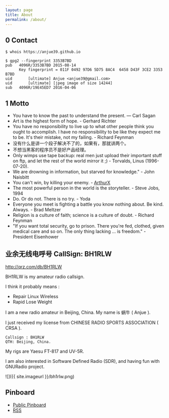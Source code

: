 ```yaml
---
layout: page
title: About
permalink: /about/
---
```


## 0 Contact

    $ whois https://anjue39.github.io

    $ gpg2 --fingerprint 3353B7BD
    pub   4096R/3353B7BD 2015-08-14
          Key fingerprint = 011F 0492 97D6 5D75 8AC4  6458 D43F 3CE2 3353 B7BD
    uid       [ultimate] Anjue <anjue39@gmail.com>
    uid       [ultimate] [jpeg image of size 14244]
    sub   4096R/19E45ED7 2016-04-06

## 1 Motto

- You have to know the past to understand the present. — Carl Sagan
- Art is the highest form of hope. - Gerhard Richter
- You have no responsibility to live up to what other people think you ought to accomplish. I have no responsibility to be like they expect me to be. It's their mistake, not my failing. - Richard Feynman
- 没有什么是讲一个段子解决不了的，如果有，那就讲两个。
- 不想当黑客的程序员不是好产品经理。
- Only wimps use tape backup: real men just upload their important stuff on ftp,
and let the rest of the world mirror it ;) - Torvalds, Linus (1996-07-20).
- We are drowning in information, but starved for knowledge." - John Naisbitt
- You can't win, by killing your enemy. - [ArthurX](http://arthurx.com/)
- The most powerful person in the world is the storyteller. - Steve Jobs, 1994
- Do. Or do not. There is no try.  - Yoda
- Everyone you meet is fighting a battle you know nothing about. Be kind. Always.  - Brad Meltzer
- Religion is a culture of faith; science is a culture of doubt.  - Richard Feynman
- "If you want total security, go to prison.  There you're fed, clothed, given medical care and so on. The only thing lacking ... is freedom." - President Eisenhower

## 业余无线电呼号 CallSign: BH1RLW

<http://qrz.com/db/BH1RLW>

BH1RLW is my amateur radio callsign.

I think it probably means :

  * Repair Linux Wireless
  * Rapid Lose Weight

I am a new radio amateur in Beijing, China. My name is 蜗牛 ( Anjue ).

I just received my license from CHINESE RADIO SPORTS ASSOCIATION ( CRSA ).

    Callsign : BH1RLW
    QTH: Beijing, China.

My rigs are Yaesu FT-817 and UV-5R.

I am also interested in Software Defined Radio (SDR), and having fun with GNURadio project.

![]({{ site.imageurl }}/bh1rlw.png)


## Pinboard

 - [Public Pinboard](https://pinboard.in/u:scateu/public)
 - [RSS](https://feeds.pinboard.in/rss/u:scateu/)
